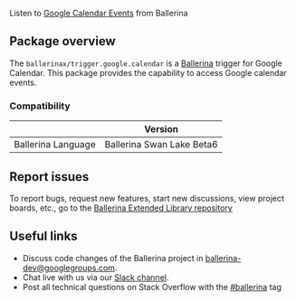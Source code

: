 Listen to [Google Calendar Events](https://calendar.google.com/) from Ballerina

## Package overview
The `ballerinax/trigger.google.calendar` is a [Ballerina](https://ballerina.io/) trigger for Google Calendar.
This package provides the capability to access Google calendar events.

### Compatibility
|                               | Version                        |
|-------------------------------|--------------------------------|
| Ballerina Language            | Ballerina Swan Lake Beta6      |

## Report issues
To report bugs, request new features, start new discussions, view project boards, etc., go to the [Ballerina Extended Library repository](https://github.com/ballerina-platform/ballerina-extended-library)

## Useful links
- Discuss code changes of the Ballerina project in [ballerina-dev@googlegroups.com](mailto:ballerina-dev@googlegroups.com).
- Chat live with us via our [Slack channel](https://ballerina.io/community/slack/).
- Post all technical questions on Stack Overflow with the [#ballerina](https://stackoverflow.com/questions/tagged/ballerina) tag
